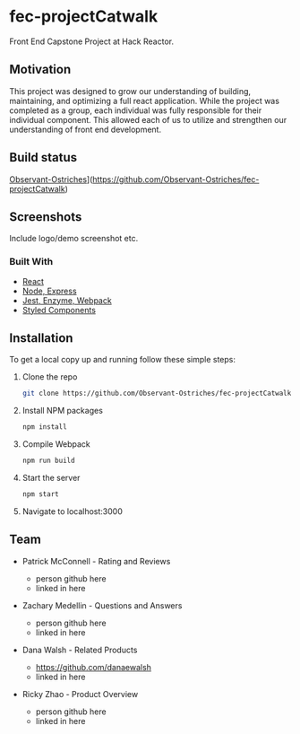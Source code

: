 # fec-projectCatwalk
Front End Capstone Project at Hack Reactor.

## Motivation

This project was designed to grow our understanding of building, maintaining, and optimizing a full react application. While the project was completed as a group, each individual was fully responsible for their individual component. This allowed each of us to utilize and strengthen our understanding of front end development.

## Build status

[Observant-Ostriches](https://circleci.com/gh/Observant-Ostriches/fec-projectCatwalk.svg?style=svg)](https://github.com/Observant-Ostriches/fec-projectCatwalk)


## Screenshots
Include logo/demo screenshot etc.

### Built With

* [React]()
* [Node, Express]()
* [Jest, Enzyme, Webpack]()
* [Styled Components]()


## Installation
To get a local copy up and running follow these simple steps:

1. Clone the repo
   ```sh
   git clone https://github.com/Observant-Ostriches/fec-projectCatwalk.git
   ```
2. Install NPM packages
   ```sh
   npm install
3. Compile Webpack
   ```sh
   npm run build
4. Start the server
   ```sh
   npm start
5. Navigate to localhost:3000

<!-- TEAM -->
## Team

* Patrick McConnell - Rating and Reviews
  * person github here
  * linked in here

* Zachary Medellin - Questions and Answers
  * person github here
  * linked in here

* Dana Walsh - Related Products
  * https://github.com/danaewalsh
  * linked in here

* Ricky Zhao - Product Overview
  * person github here
  * linked in here


